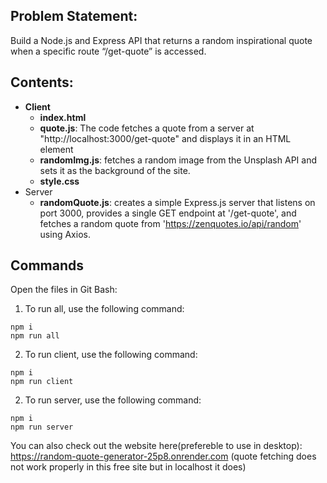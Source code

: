 ## Problem Statement: 
Build a Node.js and Express API that returns a random inspirational quote when a specific route “/get-quote” is accessed.

## Contents:
- **Client**
  - **index.html**
  - **quote.js**: The code fetches a quote from a server at "http://localhost:3000/get-quote" and displays it in an HTML element
  - **randomImg.js**: fetches a random image from the Unsplash API and sets it as the background of the site.
  - **style.css**
- Server
  - **randomQuote.js**: creates a simple Express.js server that listens on port 3000, provides a single GET endpoint at '/get-quote', and fetches a random quote from 'https://zenquotes.io/api/random' using Axios.

## Commands
Open the files in Git Bash:
1. To run all, use the following command:
```terminal
npm i
npm run all
````
2. To run client, use the following command:
```terminal
npm i
npm run client
````
2. To run server, use the following command:
```terminal
npm i
npm run server
````

You can also check out the website here(prefereble to use in desktop): https://random-quote-generator-25p8.onrender.com 
(quote fetching does not work properly in this free site but in localhost it does)
